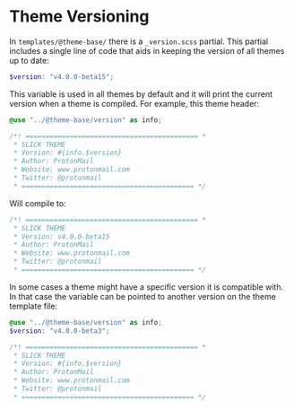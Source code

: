 # Theme Versioning

In `templates/@theme-base/` there is a `_version.scss` partial. This partial includes a single line of code that aids in keeping the version of all themes up to date:

```scss
$version: "v4.0.0-beta15";
```

This variable is used in all themes by default and it will print the current version when a theme is compiled. For example, this theme header:

```scss
@use "../@theme-base/version" as info;

/*! =========================================== *
 * SLICK THEME
 * Version: #{info.$version}
 * Author: ProtonMail
 * Website: www.protonmail.com
 * Twitter: @protonmail
 * =========================================== */
```

Will compile to:

```scss
/*! =========================================== *
 * SLICK THEME
 * Version: v4.0.0-beta15
 * Author: ProtonMail
 * Website: www.protonmail.com
 * Twitter: @protonmail
 * =========================================== */
```

In some cases a theme might have a specific version it is compatible with. In that case the variable can be pointed to another version on the theme template file:

```scss
@use "../@theme-base/version" as info;
$version: "v4.0.0-beta3";

/*! =========================================== *
 * SLICK THEME
 * Version: #{info.$version}
 * Author: ProtonMail
 * Website: www.protonmail.com
 * Twitter: @protonmail
 * =========================================== */
```

